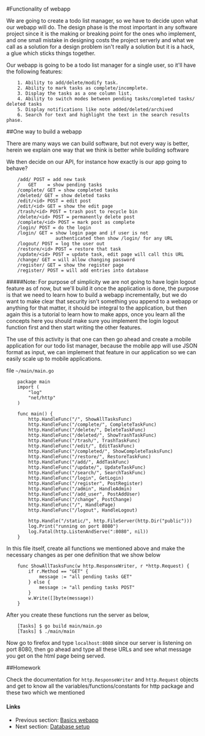 #Functionality of webapp

We are going to create a todo list manager, so we have to decide upon what our webapp will do. The design phase is the most important in any
software project since it is the making or breaking point for the ones who implement, and one small mistake in designing costs the project
serverly and what we call as a solution for a design problem isn't really a solution but it is a hack, a glue which sticks things together.

Our webapp is going to be a todo list manager for a single user, so it'll have the following features:

		1. Ability to add/delete/modify task.
		2. Ability to mark tasks as complete/incomplete.
		3. Display the tasks as a one column list.
		4. Ability to switch modes between pending tasks/completed tasks/ deleted tasks
		5. Display notifications like note added/deleted/archived 
		6. Search for text and highlight the text in the search results phase.

##One way to build a webapp

There are many ways we can build software, but not every way is better, herein we explain one way that we think is better while building software

We then decide on our API, for instance how exactly is our app going to behave?

		/add/ POST = add new task
		/ 	GET	   = show pending tasks
		/complete/ GET = show completed tasks
		/deleted/ GET = show deleted tasks
		/edit/<id> POST = edit post
		/edit/<id> GET = show the edit page
		/trash/<id> POST = trash post to recycle bin
		/delete/<id> POST = permanently delete post
		/complete/<id> POST = mark post as complete
		/login/ POST = do the login
		/login/ GET = show login page and if user is not 
					  authenticated then show /login/ for any URL
		/logout/ POST = log the user out
		/restore/<id> POST = restore that task
		/update/<id> POST = update task, edit page will call this URL
		/change/ GET = will allow changing password
		/register/ GET = show the register page
		/register/ POST = will add entries into database

#####Note:
For purpose of simplicity we are not going to have login logout feature as of now, but we'll build it once the application is done, the purpose is
that we need to learn how to build a webapp incrementally, but we do want to make clear that security isn't something you append to a webapp or 
anything for that matter, it should be integral to the application, but then again this is a tutorial to learn how to make apps, once you learn all
the concepts here you should make sure you implement the login logout function first and then start writing the other features. 

The use of this activity is that one can then go ahead and create a mobile application for our todo list manager, because the mobile app will use
JSON format as input, we can implement that feature in our application so we can easily scale up to mobile applications.

file `~/main/main.go`

		package main
		import (
			"log"
			"net/http"
		)
		
		func main() {
			http.HandleFunc("/", ShowAllTasksFunc)
			http.HandleFunc("/complete/", CompleteTaskFunc)
			http.HandleFunc("/delete/", DeleteTaskFunc)
			http.HandleFunc("/deleted/", ShowTrashTaskFunc)
			http.HandleFunc("/trash/", TrashTaskFunc)
			http.HandleFunc("/edit/", EditTaskFunc)
			http.HandleFunc("/completed/", ShowCompleteTasksFunc)
			http.HandleFunc("/restore/", RestoreTaskFunc)
			http.HandleFunc("/add/", AddTaskFunc)
			http.HandleFunc("/update/", UpdateTaskFunc)
			http.HandleFunc("/search/", SearchTaskFunc)
			http.HandleFunc("/login", GetLogin)
			http.HandleFunc("/register", PostRegister)
			http.HandleFunc("/admin", HandleAdmin)
			http.HandleFunc("/add_user", PostAddUser)
			http.HandleFunc("/change", PostChange)
			http.HandleFunc("/", HandlePage)
			http.HandleFunc("/logout", HandleLogout)
		
			http.Handle("/static/", http.FileServer(http.Dir("public")))
			log.Print("running on port 8080")
			log.Fatal(http.ListenAndServe(":8080", nil))
		}

In this file itself, create all functions we mentioned above and make the necessary changes as per one definition that we show below

		func ShowAllTasksFunc(w http.ResponseWriter, r *http.Request) {
			if r.Method == "GET" {
				message := "all pending tasks GET"
			} else {
				message := "all pending tasks POST"
			}
			w.Write([]byte(message))
		}

After you create these functions run the server as below,
 
		[Tasks] $ go build main/main.go
		[Tasks] $ ./main/main
	
Now go to firefox and type `localhost:8080` since our server is listening on port 8080, then go ahead and type all these URLs and see what message you get
on the html page being served.

##Homework

Check the documentation for `http.ResponseWriter` and `http.Request` objects and get to know all the variables/functions/constants for http package and these
two which we mentioned 

#### Links

- Previous section: [Basics webapp](2.0implementbasics.md) 
- Next section: [Database setup](2.2database.md)
